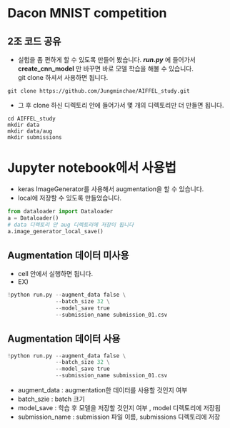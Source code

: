 # Dacon MNIST competition 
## 2조 코드 공유
- 실험을 좀 편하게 할 수 있도록 만들어 봤습니다. ***run.py*** 에 들어가서 **create_cnn_model** 만 바꾸면 바로 모델 학습을 해볼 수 있습니다.  
git clone 하셔서 사용하면 됩니다.
```shell
git clone https://github.com/Jungminchae/AIFFEL_study.git
```
- 그 후 clone 하신 디렉토리 안에 들어가서 몇 개의 디렉토리만 더 만들면 됩니다.
```shell
cd AIFFEL_study
mkdir data
mkdir data/aug
mkdir submissions
```

# Jupyter notebook에서 사용법
- keras ImageGenerator를 사용해서 augmentation을 할 수 있습니다.
- local에 저장할 수 있도록 만들었습니다.
```python
from dataloader import Dataloader
a = Dataloader()
# data 디렉토리 안 aug 디렉토리에 저장이 됩니다
a.image_generator_local_save()
```
## Augmentation 데이터 미사용
- cell 안에서 실행하면 됩니다.
- EX)
```python
!python run.py --augment_data false \
               --batch_size 32 \
               --model_save true
               --submission_name submission_01.csv
```
## Augmentation 데이터 사용
```python
!python run.py --augment_data false \
               --batch_size 32 \
               --model_save true
               --submission_name submission_01.csv
```

- augment_data : augmentation한 데이터를 사용할 것인지 여부
- batch_szie : batch 크기
- model_save : 학습 후 모델을 저장할 것인지 여부 , model 디렉토리에 저장됨
- submission_name : submission 파일 이름, submissions 디렉토리에 저장


